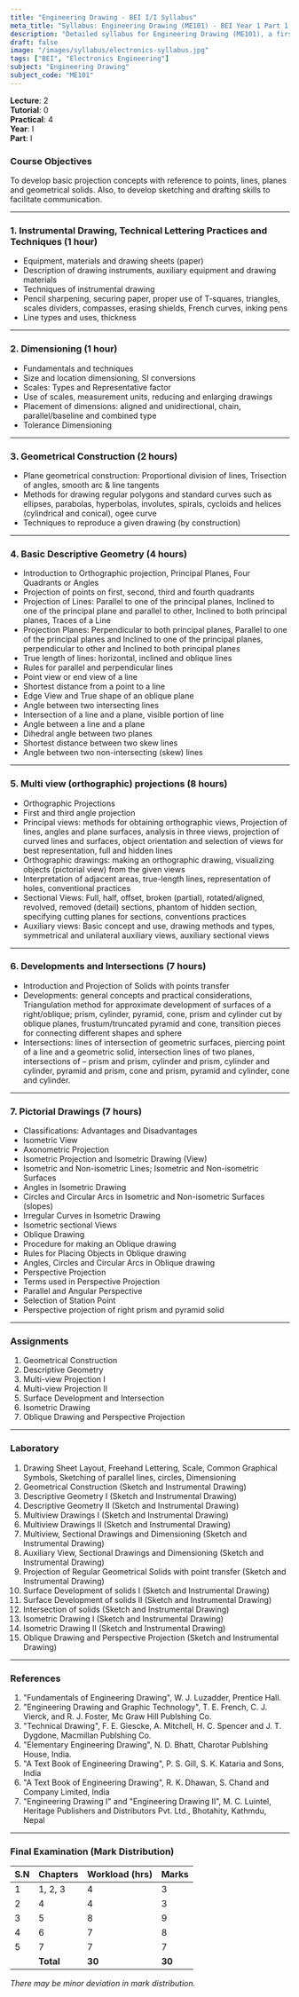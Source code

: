 ```yaml
---
title: "Engineering Drawing - BEI I/I Syllabus"
meta_title: "Syllabus: Engineering Drawing (ME101) - BEI Year 1 Part 1 | IOE Notes"
description: "Detailed syllabus for Engineering Drawing (ME101), a first year, first part subject in the IOE BEI program."
draft: false
image: "/images/syllabus/electronics-syllabus.jpg"
tags: ["BEI", "Electronics Engineering"]
subject: "Engineering Drawing"
subject_code: "ME101"
---
```


**Lecture**: 2  
**Tutorial**: 0  
**Practical**: 4  
**Year**: I  
**Part**: I  

### Course Objectives
To develop basic projection concepts with reference to points, lines, planes and geometrical solids. Also, to develop sketching and drafting skills to facilitate communication.

---

### 1. Instrumental Drawing, Technical Lettering Practices and Techniques (1 hour)
- Equipment, materials and drawing sheets (paper)
- Description of drawing instruments, auxiliary equipment and drawing materials
- Techniques of instrumental drawing
- Pencil sharpening, securing paper, proper use of T-squares, triangles, scales dividers, compasses, erasing shields, French curves, inking pens
- Line types and uses, thickness

---

### 2. Dimensioning (1 hour)
- Fundamentals and techniques
- Size and location dimensioning, SI conversions
- Scales: Types and Representative factor
- Use of scales, measurement units, reducing and enlarging drawings
- Placement of dimensions: aligned and unidirectional, chain, parallel/baseline and combined type
- Tolerance Dimensioning

---

### 3. Geometrical Construction (2 hours)
- Plane geometrical construction: Proportional division of lines, Trisection of angles, smooth arc & line tangents
- Methods for drawing regular polygons and standard curves such as ellipses, parabolas, hyperbolas, involutes, spirals, cycloids and helices (cylindrical and conical), ogee curve
- Techniques to reproduce a given drawing (by construction)

---

### 4. Basic Descriptive Geometry (4 hours)
- Introduction to Orthographic projection, Principal Planes, Four Quadrants or Angles
- Projection of points on first, second, third and fourth quadrants
- Projection of Lines: Parallel to one of the principal planes, Inclined to one of the principal plane and parallel to other, Inclined to both principal planes, Traces of a Line
- Projection Planes: Perpendicular to both principal planes, Parallel to one of the principal planes and Inclined to one of the principal planes, perpendicular to other and Inclined to both principal planes
- True length of lines: horizontal, inclined and oblique lines
- Rules for parallel and perpendicular lines
- Point view or end view of a line
- Shortest distance from a point to a line
- Edge View and True shape of an oblique plane
- Angle between two intersecting lines
- Intersection of a line and a plane, visible portion of line
- Angle between a line and a plane
- Dihedral angle between two planes
- Shortest distance between two skew lines
- Angle between two non-intersecting (skew) lines

---

### 5. Multi view (orthographic) projections (8 hours)
- Orthographic Projections
- First and third angle projection
- Principal views: methods for obtaining orthographic views, Projection of lines, angles and plane surfaces, analysis in three views, projection of curved lines and surfaces, object orientation and selection of views for best representation, full and hidden lines
- Orthographic drawings: making an orthographic drawing, visualizing objects (pictorial view) from the given views
- Interpretation of adjacent areas, true-length lines, representation of holes, conventional practices
- Sectional Views: Full, half, offset, broken (partial), rotated/aligned, revolved, removed (detail) sections, phantom of hidden section, specifying cutting planes for sections, conventions practices
- Auxiliary views: Basic concept and use, drawing methods and types, symmetrical and unilateral auxiliary views, auxiliary sectional views

---

### 6. Developments and Intersections (7 hours)
- Introduction and Projection of Solids with points transfer
- Developments: general concepts and practical considerations, Triangulation method for approximate development of surfaces of a right/oblique; prism, cylinder, pyramid, cone, prism and cylinder cut by oblique planes, frustum/truncated pyramid and cone, transition pieces for connecting different shapes and sphere
- Intersections: lines of intersection of geometric surfaces, piercing point of a line and a geometric solid, intersection lines of two planes, intersections of – prism and prism, cylinder and prism, cylinder and cylinder, pyramid and prism, cone and prism, pyramid and cylinder, cone and cylinder.

---

### 7. Pictorial Drawings (7 hours)
- Classifications: Advantages and Disadvantages
- Isometric View
- Axonometric Projection
- Isometric Projection and Isometric Drawing (View)
- Isometric and Non-isometric Lines; Isometric and Non-isometric Surfaces
- Angles in Isometric Drawing
- Circles and Circular Arcs in Isometric and Non-isometric Surfaces (slopes)
- Irregular Curves in Isometric Drawing
- Isometric sectional Views
- Oblique Drawing
- Procedure for making an Oblique drawing
- Rules for Placing Objects in Oblique drawing
- Angles, Circles and Circular Arcs in Oblique drawing
- Perspective Projection
- Terms used in Perspective Projection
- Parallel and Angular Perspective
- Selection of Station Point
- Perspective projection of right prism and pyramid solid

---

### Assignments
1. Geometrical Construction
2. Descriptive Geometry
3. Multi-view Projection I
4. Multi-view Projection II
5. Surface Development and Intersection
6. Isometric Drawing
7. Oblique Drawing and Perspective Projection

---

### Laboratory
1. Drawing Sheet Layout, Freehand Lettering, Scale, Common Graphical Symbols, Sketching of parallel lines, circles, Dimensioning
2. Geometrical Construction (Sketch and Instrumental Drawing)
3. Descriptive Geometry I (Sketch and Instrumental Drawing)
4. Descriptive Geometry II (Sketch and Instrumental Drawing)
5. Multiview Drawings I (Sketch and Instrumental Drawing)
6. Multiview Drawings II (Sketch and Instrumental Drawing)
7. Multiview, Sectional Drawings and Dimensioning (Sketch and Instrumental Drawing)
8. Auxiliary View, Sectional Drawings and Dimensioning (Sketch and Instrumental Drawing)
9. Projection of Regular Geometrical Solids with point transfer (Sketch and Instrumental Drawing)
10. Surface Development of solids I (Sketch and Instrumental Drawing)
11. Surface Development of solids II (Sketch and Instrumental Drawing)
12. Intersection of solids (Sketch and Instrumental Drawing)
13. Isometric Drawing I (Sketch and Instrumental Drawing)
14. Isometric Drawing II (Sketch and Instrumental Drawing)
15. Oblique Drawing and Perspective Projection (Sketch and Instrumental Drawing)

---

### References
1. "Fundamentals of Engineering Drawing", W. J. Luzadder, Prentice Hall.
2. "Engineering Drawing and Graphic Technology", T. E. French, C. J. Vierck, and R. J. Foster, Mc Graw Hill Publshing Co.
3. "Technical Drawing", F. E. Giescke, A. Mitchell, H. C. Spencer and J. T. Dygdone, Macmillan Publshing Co.
4. "Elementary Engineering Drawing", N. D. Bhatt, Charotar Publshing House, India.
5. "A Text Book of Engineering Drawing", P. S. Gill, S. K. Kataria and Sons, India
6. "A Text Book of Engineering Drawing", R. K. Dhawan, S. Chand and Company Limited, India
7. "Engineering Drawing I" and "Engineering Drawing II", M. C. Luintel, Heritage Publishers and Distributors Pvt. Ltd., Bhotahity, Kathmdu, Nepal

---

### Final Examination (Mark Distribution)

| S.N | Chapters       | Workload (hrs) | Marks |
|-----|----------------|----------------|-------|
| 1   | 1, 2, 3        | 4              | 3     |
| 2   | 4              | 4              | 3     |
| 3   | 5              | 8              | 9     |
| 4   | 6              | 7              | 8     |
| 5   | 7              | 7              | 7     |
|     | **Total**      | **30**         | **30**|

*There may be minor deviation in mark distribution.* 